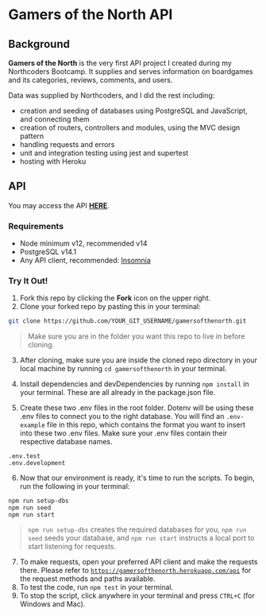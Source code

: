# Gamers of the North API

## Background

**Gamers of the North** is the very first API project I created during my Northcoders Bootcamp. It supplies and serves information on boardgames and its categories, reviews, comments, and users.

Data was supplied by Northcoders, and I did the rest including:

- creation and seeding of databases using PostgreSQL and JavaScript, and connecting them
- creation of routers, controllers and modules, using the MVC design pattern
- handling requests and errors
- unit and integration testing using jest and supertest
- hosting with Heroku

## API

You may access the API [**HERE**](https://gamersofthenorth.herokuapp.com/api).

### Requirements

- Node minimum v12, recommended v14
- PostgreSQL v14.1
- Any API client, recommended: [Insomnia](https://insomnia.rest/download)

### Try It Out!

1. Fork this repo by clicking the **Fork** icon on the upper right.
2. Clone your forked repo by pasting this in your terminal:

```zsh
git clone https://github.com/YOUR_GIT_USERNAME/gamersofthenorth.git
```

> Make sure you are in the folder you want this repo to live in before cloning.

3. After cloning, make sure you are inside the cloned repo directory in your local machine by running `cd gamersofthenorth` in your terminal.

4. Install dependencies and devDependencies by running `npm install` in your terminal. These are all already in the package.json file.

5. Create these two .env files in the root folder. Dotenv will be using these .env files to connect you to the right database. You will find an `.env-example` file in this repo, which contains the format you want to insert into these two .env files. Make sure your .env files contain their respective database names.

```
.env.test
.env.development
```

6. Now that our environment is ready, it's time to run the scripts. To begin, run the following in your terminal:

```
npm run setup-dbs
npm run seed
npm run start
```

> `npm run setup-dbs` creates the required databases for you, `npm run seed` seeds your database, and `npm run start` instructs a local port to start listening for requests.

7.  To make requests, open your preferred API client and make the requests there. Please refer to [`https://gamersofthenorth.herokuapp.com/api`](https://gamersofthenorth.herokuapp.com/api) for the request methods and paths available.
8.  To test the code, run `npm test` in your terminal.
9.  To stop the script, click anywhere in your terminal and press `CTRL+C` (for Windows and Mac).
